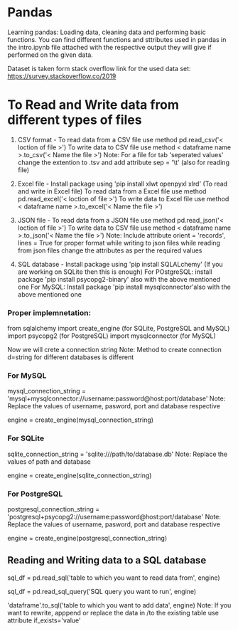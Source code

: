 # Pandas
Learning pandas: Loading data, cleaning data and performing basic functions. You can find different functions and sttributes used in pandas in the intro.ipynb file attached with the respective output they will give if performed on the given data.

Dataset is taken form stack overflow
link for the used data set: https://survey.stackoverflow.co/2019

# To Read and Write data from different types of files

1. CSV format - To read data from a CSV file use method pd.read_csv('< loction of file >')
                To write data to CSV file use method < dataframe name >.to_csv('< Name the file >')
                Note: For a file for tab 'seperated values' change the extention to .tsv and add attribute  sep = '\t'
                (also for reading file)

2. Excel file - Install package using 'pip install xlwt openpyxl xlrd' (To read and write in Excel file)
                To read data from a Excel file use method pd.read_excel('< loction of file >')
                To write data to Excel file use method < dataframe name >.to_excel('< Name the file >')

3. JSON file -  To read data from a JSON file use method pd.read_json('< loction of file >')
                To write data to CSV file use method < dataframe name >.to_json('< Name the file >')
                Note: Include attribute orient = 'records', lines = True for proper format while writing to json files
                while reading from json files change the attributes as per the required values

4. SQL database - Install package using 'pip install SQLALchemy' (If you are working on SQLite then this is enough)
                  For POstgreSQL: install package 'pip install psycopg2-binary' also with the above mentioned one
                  For MySQL: Install package 'pip install mysqlconnector'also with the above mentioned one


### Proper implemnetation:

from sqlalchemy import create_engine  (for SQLite, PostgreSQL and MySQL)
import psycopg2                       (for PostgreSQL)
import mysqlconnector                 (for MySQL)


Now we will crete a connection string 
Note: Method to create connection d=string for different databases is different

### For MySQL

mysql_connection_string = 'mysql+mysqlconnector://username:password@host:port/database'
Note: Replace the values of username, pasword, port and database respective 

engine = create_engine(mysql_connection_string)


### For SQLite

sqlite_connection_string = 'sqlite:///path/to/database.db'
Note: Replace the values of path and database

engine = create_engine(sqlite_connection_string)

### For PostgreSQL

postgresql_connection_string = 'postgresql+psycopg2://username:password@host:port/database'
Note: Replace the values of username, pasword, port and database respective

engine = create_engine(postgresql_connection_string)

## Reading and Writing data to a SQL database

sql_df = pd.read_sql('table to which you want to read data from', engine)

sql_df = pd.read_sql_query('SQL query you want to run', engine)

'dataframe'.to_sql('table to which you want to add data', engine)
Note: If you want to rewrite, apppend or replace the data in /to the existing table use attribute if_exists='value'